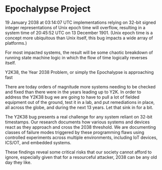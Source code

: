 # Epochalypse Project 

19 January 2038 at 03:14:07 UTC implementations relying on 32-bit signed integer representations of Unix epoch time will overflow, resulting in a system time of 20:45:52 UTC on 13 December 1901. (Unix epoch time is a concept more ubiquitous than Unix itself, this bug impacts a wide array of platforms.)

For most impacted systems, the result will be some chaotic breakdown of running state machine logic in which the flow of time logically reverses itself.

Y2K38, the Year 2038 Problem, or simply the Epochalypse is approaching fast

There are today orders of magnitude more systems needing to be checked and fixed than there were in the years leading up to Y2K. In order to address the Y2K38 bug we are going to have to pull a lot of fielded equipment out of the ground, test it in a lab, and put remediations in place, all across the globe, and during the next 13 years. Let that sink in for a bit.

The Y2K38 bug presents a real challenge for any system reliant on 32-bit timestamps. Our research documents how various systems and devices react as they approach and cross the 2038 threshold. We are documenting classes of failure modes triggered by these programming flaws using controlled experiments across multiple environments, including IoT devices, ICS/OT, and embedded systems.

These findings reveal some critical risks that our society cannot afford to ignore, especially given that for a resourceful attacker, 2038 can be any old day they like.

